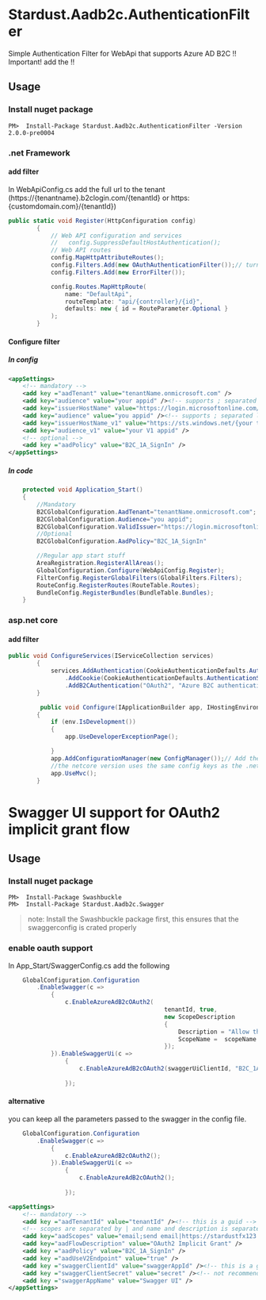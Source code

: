 # Stardust.Aadb2c.AuthenticationFilter
Simple Authentication Filter for WebApi that supports Azure AD B2C
!! Important! add the  !!
## Usage

### Install nuget package
```nuget
PM>  Install-Package Stardust.Aadb2c.AuthenticationFilter -Version 2.0.0-pre0004
```
### .net Framework
#### add filter
In WebApiConfig.cs add the full url to the tenant (https://{tenantname}.b2clogin.com/{tenantId} or https:{customdomain.com}/{tenantId})
```CS
public static void Register(HttpConfiguration config)
        {
            // Web API configuration and services
            //   config.SuppressDefaultHostAuthentication();
            // Web API routes
            config.MapHttpAttributeRoutes();
            config.Filters.Add(new OAuthAuthenticationFilter());// turns on aad b2c token validation
            config.Filters.Add(new ErrorFilter());

            config.Routes.MapHttpRoute(
                name: "DefaultApi",
                routeTemplate: "api/{controller}/{id}",
                defaults: new { id = RouteParameter.Optional }
            );
        }
```

#### Configure filter

##### In config
```XML
<appSettings>
    <!-- mandatory -->
    <add key ="aadTenant" value="tenantName.onmicrosoft.com" />
    <add key="audience" value="your appid" /><!-- supports ; separated list of audiences.-->
    <add key="issuerHostName" value="https://login.microsoftonline.com/{your tenant id}/v2.0/" />
    <add key="audience" value="you appid" /><!-- supports ; separated list of audiences.-->
    <add key="issuerHostName_v1" value="https://sts.windows.net/{your tenant id}/" />
    <add key="audience_v1" value="your V1 appid" />
    <!-- optional -->
    <add key ="aadPolicy" value="B2C_1A_SignIn" />
</appSettings>
```

##### In code
```CS
    protected void Application_Start()
    {
        //Mandatory
        B2CGlobalConfiguration.AadTenant="tenantName.onmicrosoft.com";
        B2CGlobalConfiguration.Audience="you appid";
        B2CGlobalConfiguration.ValidIssuer="https://login.microsoftonline.com/{your tenant id}/v2.0/";
        //Optional
        B2CGlobalConfiguration.AadPolicy="B2C_1A_SignIn"

        //Regular app start stuff
        AreaRegistration.RegisterAllAreas();
        GlobalConfiguration.Configure(WebApiConfig.Register);
        FilterConfig.RegisterGlobalFilters(GlobalFilters.Filters);
        RouteConfig.RegisterRoutes(RouteTable.Routes);
        BundleConfig.RegisterBundles(BundleTable.Bundles);
    }
```
### asp.net core
#### add filter
```CS
public void ConfigureServices(IServiceCollection services)
        {
            services.AddAuthentication(CookieAuthenticationDefaults.AuthenticationScheme)
                .AddCookie(CookieAuthenticationDefaults.AuthenticationScheme)
                .AddB2CAuthentication("OAuth2", "Azure B2C authentication");//Add the B2C authentication scheme
        }

         public void Configure(IApplicationBuilder app, IHostingEnvironment env)
        {
            if (env.IsDevelopment())
            {
                app.UseDeveloperExceptionPage();

            }
            app.AddConfigurationManager(new ConfigManager());// Add the configuration binding. Implement your own manager to fit with your configuration scheme.
            //the netcore version uses the same config keys as the .net framework version.
            app.UseMvc();            
        }
```
# Swagger UI support for OAuth2 implicit grant flow

## Usage

### Install nuget package
```nuget
PM>  Install-Package Swashbuckle
PM>  Install-Package Stardust.Aadb2c.Swagger
```
> note: Install the Swashbuckle package first, this ensures that the swaggerconfig is crated properly

### enable oauth support

In App_Start/SwaggerConfig.cs add the following

```CS
    GlobalConfiguration.Configuration
        .EnableSwagger(c =>
            {
                c.EnableAzureAdB2cOAuth2(
                                            tenantId, true,
                                            new ScopeDescription
                                            {
                                                Description = "Allow the service to act on behalf of the user",
                                                ScopeName =  scopeName //usually in the format: https://tenantName.onmicrosoft.com/appId/scopeName (https://stardustfx123.onmicrosoft.com/739B91C4-26A7-4D6C-9344-5FF77A87C09A/user_impersonation)
                                            });
            }).EnableSwaggerUi(c =>
                {
                    c.EnableAzureAdB2cOAuth2(swaggerUiClientId, "B2C_1A_SignIn");
                    
                }); 
```

#### alternative
you can keep all the parameters passed to the swagger in the config file.


```CS
    GlobalConfiguration.Configuration
        .EnableSwagger(c =>
            {
                c.EnableAzureAdB2cOAuth2();
            }).EnableSwaggerUi(c =>
                {
                    c.EnableAzureAdB2cOAuth2();
                    
                }); 
```

```XML
<appSettings>
    <!-- mandatory -->
    <add key ="aadTenantId" value="tenantId" /><!-- this is a guid -->
    <!-- scopes are separated by | and name and description is separated by ; -->
    <add key="aadScopes" value="email;send email|https://stardustfx123.onmicrosoft.com/739B91C4-26A7-4D6C-9344-5FF77A87C09A/user_impersonation;Allow the service to act on behalf of the user" />
    <add key="aadFlowDescription" value="OAuth2 Implicit Grant" />
    <add key ="aadPolicy" value="B2C_1A_SignIn" />
    <add key ="aadUseV2Endpoint" value="true" />
    <add key ="swaggerClientId" value="swaggerAppId" /><!-- this is a guid -->
    <add key ="swaggerClientSecret" value="secret" /><!-- not recommended to use this -->
    <add key ="swaggerAppName" value="Swagger UI" />
</appSettings>

```
